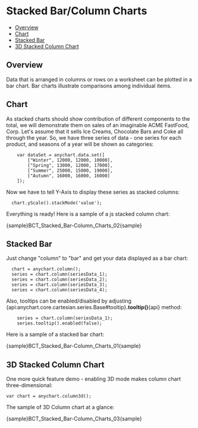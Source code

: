# Stacked Bar/Column Charts

 * [Overview](#overview)
 * [Chart](#chart)
 * [Stacked Bar](#stacked_bar)
 * [3D Stacked Column Chart](#3d_stacked_column_chart)

## Overview

Data that is arranged in columns or rows on a worksheet can be plotted in a bar chart. Bar charts illustrate comparisons among individual items.

## Chart

As stacked charts should show contribution of different components to the total, we will demonstrate them on sales of an imaginable ACME FastFood, Corp. Let's assume that it sells Ice Creams, Chocolate Bars and Coke all through the year.
So, we have three series of data - one series for each product, and seasons of a year will be shown as categories:

```
    var dataSet = anychart.data.set([
        ["Winter", 12000, 12000, 10000],
        ["Spring", 13000, 12000, 17000],
        ["Summer", 25000, 15000, 19000],
        ["Autumn", 16000, 16000, 16000]
    ]);
```

Now we have to tell Y-Axis to display these series as stacked columns:

```
  chart.yScale().stackMode('value');
```

Everything is ready! Here is a sample of a js stacked column chart:

{sample}BCT_Stacked\_Bar-Column\_Charts\_02{sample}

## Stacked Bar

Just change "column" to "bar" and get your data displayed as a bar chart:

```
  chart = anychart.column();
  series = chart.column(seriesData_1);
  series = chart.column(seriesData_2);
  series = chart.column(seriesData_3);
  series = chart.column(seriesData_4);
```

Also, tooltips can be enabled/disabled by adjusting {api:anychart.core.cartesian.series.Base#tooltip}**.tooltip()**{api} method:

```
    series = chart.column(seriesData_1);
    series.tooltip().enabled(false);
```

Here is a sample of a stacked bar chart:

{sample}BCT_Stacked\_Bar-Column\_Charts\_01{sample}

## 3D Stacked Column Chart

One more quick feature demo - enabling 3D mode makes column chart three-dimensional:

```
var chart = anychart.column3d();
```

The sample of 3D Column chart at a glance:

{sample}BCT_Stacked\_Bar-Column\_Charts\_03{sample}
